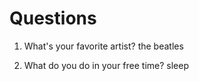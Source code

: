 # Questions

1. What's your favorite artist?
the beatles

2. What do you do in your free time?
sleep